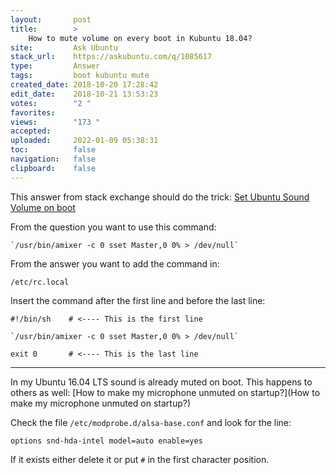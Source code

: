 ```yaml
---
layout:       post
title:        >
    How to mute volume on every boot in Kubuntu 18.04?
site:         Ask Ubuntu
stack_url:    https://askubuntu.com/q/1085617
type:         Answer
tags:         boot kubuntu mute
created_date: 2018-10-20 17:28:42
edit_date:    2018-10-21 13:53:23
votes:        "2 "
favorites:    
views:        "173 "
accepted:     
uploaded:     2022-01-09 05:38:31
toc:          false
navigation:   false
clipboard:    false
---
```


This answer from stack exchange should do the trick: [Set Ubuntu Sound Volume on boot][1]

From the question you want to use this command:

``` 
`/usr/bin/amixer -c 0 sset Master,0 0% > /dev/null`

```

From the answer you want to add the command in:

``` 
/etc/rc.local

```

Insert the command after the first line and before the last line:

``` 
#!/bin/sh    # <---- This is the first line

`/usr/bin/amixer -c 0 sset Master,0 0% > /dev/null`

exit 0       # <---- This is the last line

```


----------

In my Ubuntu 16.04 LTS sound is already muted on boot. This happens to others as well: [How to make my microphone unmuted on startup?](How to make my microphone unmuted on startup?)

Check the file `/etc/modprobe.d/alsa-base.conf` and look for the line:

``` 
options snd-hda-intel model=auto enable=yes

```

If it exists either delete it or put `#` in the first character position.

  [1]: https://stackoverflow.com/questions/414894/set-ubuntu-sound-volume-on-boot
